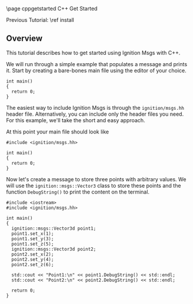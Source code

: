 \page cppgetstarted C++ Get Started

Previous Tutorial: \ref install

## Overview

This tutorial describes how to get started using Ignition Msgs with C++.

We will run through a simple example that populates a message and prints it.
Start by creating a bare-bones main file using the editor of your choice.

```{.cpp}
int main()
{
  return 0;
}
```

The easiest way to include Ignition Msgs is through the `ignition/msgs.hh`
header file. Alternatively, you can include only the header files you need.
For this example, we'll take the short and easy approach.

At this point your main file should look like

```{.cpp}
#include <ignition/msgs.hh>

int main()
{
  return 0;
}
```

Now let's create a message to store three points with arbitrary values.
We will use the `ignition::msgs::Vector3` class to store these points and the
function `DebugString()` to print the content on the terminal.


```{.cpp}
#include <iostream>
#include <ignition/msgs.hh>

int main()
{
  ignition::msgs::Vector3d point1;
  point1.set_x(1);
  point1.set_y(3);
  point1.set_z(5);
  ignition::msgs::Vector3d point2;
  point2.set_x(2);
  point2.set_y(4);
  point2.set_z(6);

  std::cout << "Point1:\n" << point1.DebugString() << std::endl;
  std::cout << "Point2:\n" << point2.DebugString() << std::endl;

  return 0;
}
```
